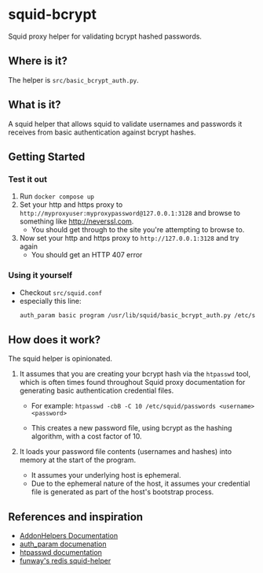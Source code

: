 # squid-bcrypt
Squid proxy helper for validating bcrypt hashed passwords.

## Where is it?

The helper is `src/basic_bcrypt_auth.py`.

## What is it?

A squid helper that allows squid to validate usernames and passwords
it receives from basic authentication against bcrypt hashes.

## Getting Started

### Test it out
1. Run `docker compose up`
2. Set your http and https proxy to `http://myproxyuser:myproxypassword@127.0.0.1:3128` and
   browse to something like http://neverssl.com.
    - You should get through to the site you're attempting to browse to.
3. Now set your http and https proxy to `http://127.0.0.1:3128` and try again
    - You should get an HTTP 407 error

### Using it yourself

- Checkout `src/squid.conf`
- especially this line:
    ```bash
    auth_param basic program /usr/lib/squid/basic_bcrypt_auth.py /etc/squid/passwords
    ```

## How does it work?

The squid helper is opinionated.

1. It assumes that you are creating your bcrypt hash
via the `htpasswd` tool, which is often times found throughout Squid proxy documentation
for generating basic authentication credential files.
   
    - For example: `htpasswd -cbB -C 10 /etc/squid/passwords <username> <password>`

    - This creates a new password file, using bcrypt as the hashing algorithm, with a cost factor of 10.


2. It loads your password file contents (usernames and hashes) into memory at the start of the program.
   - It assumes your underlying host is ephemeral.
   - Due to the ephemeral nature of the host, it assumes your credential file is generated as part
    of the host's bootstrap process.
 
## References and inspiration

- [AddonHelpers Documentation](https://wiki.squid-cache.org/Features/AddonHelpers)
- [auth_param documenation](http://www.squid-cache.org/Doc/config/auth_param/)
- [htpasswd documentation](https://httpd.apache.org/docs/2.4/programs/htpasswd.html)
- [funway's redis squid-helper](https://github.com/funway/squid-helper/blob/master/digest_redis_auth.py)

